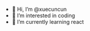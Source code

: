 - 👋 Hi, I’m @xuecuncun
- 👀 I’m interested in coding
- 🌱 I’m currently learning react

<!---
xuecuncun/xuecuncun is a ✨ special ✨ repository because its `README.md` (this file) appears on your GitHub profile.
You can click the Preview link to take a look at your changes.
--->
